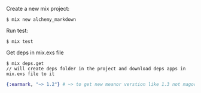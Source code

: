 Create a new mix project:

```
$ mix new alchemy_markdown
```



Run test:

```
$ mix test
```



Get deps in mix.exs file

```
$ mix deps.get
// will create deps folder in the project and download deps apps in mix.exs file to it
```



```elixir
{:earmark, "~> 1.2"} # ~> to get new meanor verstion like 1.3 not magor version like 2.0

```

